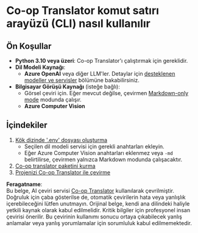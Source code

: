 <!--
CO_OP_TRANSLATOR_METADATA:
{
  "original_hash": "a5eb9b53c81804f04bc9456160e79940",
  "translation_date": "2025-05-07T14:12:14+00:00",
  "source_file": "getting_started/command-line-guide/command-line-guide.md",
  "language_code": "tr"
}
-->
# Co-op Translator komut satırı arayüzü (CLI) nasıl kullanılır

## Ön Koşullar

- **Python 3.10 veya üzeri**: Co-op Translator'ı çalıştırmak için gereklidir.
- **Dil Modeli Kaynağı**:  
  - **Azure OpenAI** veya diğer LLM'ler. Detaylar için [desteklenen modeller ve servisler](../../../../README.md) bölümüne bakabilirsiniz.
- **Bilgisayar Görüşü Kaynağı** (isteğe bağlı):  
  - Görsel çeviri için. Eğer mevcut değilse, çevirmen [Markdown-only mode](../markdown-only-mode.md) modunda çalışır.  
  - **Azure Computer Vision**

## İçindekiler

1. [Kök dizinde '.env' dosyası oluşturma](./create-env-file.md)  
   - Seçilen dil modeli servisi için gerekli anahtarları ekleyin.  
   - Eğer Azure Computer Vision anahtarları eklenmez veya `-md` belirtilirse, çevirmen yalnızca Markdown modunda çalışacaktır.  
1. [Co-op translator paketini kurma](./install-package.md)  
1. [Projenizi Co-op Translator ile çevirme](./translator-your-project.md)

**Feragatname**:  
Bu belge, AI çeviri servisi [Co-op Translator](https://github.com/Azure/co-op-translator) kullanılarak çevrilmiştir. Doğruluk için çaba gösterilse de, otomatik çevirilerin hata veya yanlışlık içerebileceğini lütfen unutmayın. Orijinal belge, kendi ana dilindeki haliyle yetkili kaynak olarak kabul edilmelidir. Kritik bilgiler için profesyonel insan çevirisi önerilir. Bu çevirinin kullanımı sonucu ortaya çıkabilecek yanlış anlamalar veya yanlış yorumlamalar için sorumluluk kabul edilmemektedir.